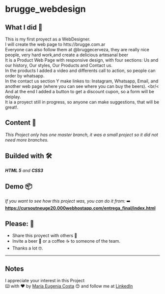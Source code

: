 # brugge_webdesign

## What I did 🚀
This is my first proyect as a WebDesigner. <br/>
I will create the web page to htts://brugge.com.ar <br/>
Everyone can also follow them at @bruggecerveza, they are really nice people, very hard work,and create a delicious artesanal beer <br/>
It is a Product Web Page with responsive design, with four sections: Us and our history, Our styles, Our Products and Contact us. <br/>
In the products I added a video and differents call to action, so people can order by whatsapp. <br/>
In the contact us section Y make linkes to: Instagram, Whatsapp, Email, and another web page (where you can see where you can buy the beers). <br/<
And at the end I added a button to get a discount cupon, so a form will be deiplay. <br/>
It ia a proyect still in progress, so anyone can make suggestions, that will be great!.

## Content 🚀
_This Project only has one master branch, it was a small project so it did not need more branches._

## Builded with 🛠️
_**HTML 5** and **CSS3**_

## Demo 📦
_If you want to see how this project was, you can do it from:_
:arrow_right: **https://cursoutneuge20.000webhostapp.com/entrega_final/index.html** <br/>

## Please: 🎁

* Share this proyect with others 📢
* Invite a beer 🍺 or a coffee ☕  to someone of the team. 
* Thanks a lot 🤓.

---
## Notes
I appreciate your interest in this Project <br/>
⌨️ with ❤️ by [María Eugenia Costa](https://github.com/eugenia1984) 😊 and follow me at [LinkedIn]( http://www.linkedin.com/in/maríaeugeniacosta) 
